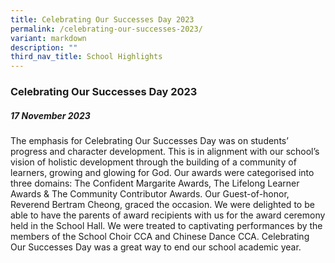 ```yaml
---
title: Celebrating Our Successes Day 2023
permalink: /celebrating-our-successes-2023/
variant: markdown
description: ""
third_nav_title: School Highlights
---
```

### Celebrating Our Successes Day 2023

##### 17 November 2023

The emphasis for Celebrating Our Successes Day was on students’ progress and character development. This is in alignment with our school’s vision of holistic development through the building of a community of learners, growing and glowing for God. Our awards were categorised into three domains: The Confident Margarite Awards, The Lifelong Learner Awards & The Community Contributor Awards. Our Guest-of-honor, Reverend Bertram Cheong, graced the occasion. We were delighted to be able to have the parents of award recipients with us for the award ceremony held in the School Hall. We were treated to captivating performances by the members of the School Choir CCA and Chinese Dance CCA. Celebrating Our Successes Day was a great way to end our school academic year.